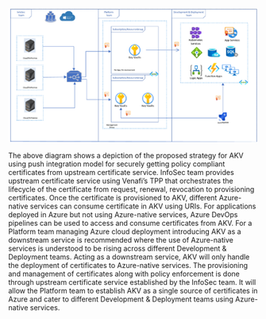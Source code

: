 ![Strategy for an Azure Key Vault using a push integration model](images/akv.png)

The above diagram shows a depiction of the proposed strategy for AKV using push integration model for securely getting policy compliant certificates from upstream certificate service. InfoSec team provides upstream certificate service using Venafi’s TPP that orchestrates the lifecycle of the certificate from request, renewal, revocation to provisioning certificates. Once the certificate is provisioned to AKV, different
Azure-native services can consume certificate in AKV using URIs. For applications deployed in Azure but not using Azure-native services, Azure DevOps pipelines can be used to access and consume certificates
from AKV.
For a Platform team managing Azure cloud deployment introducing AKV as a downstream service is recommended where the use of Azure-native services is understood to be rising across different Development & Deployment teams. Acting as a downstream service, AKV will only handle the deployment of certificates to Azure-native services. The provisioning and management of certificates along with policy enforcement is done through upstream certificate service established by the InfoSec team. It will allow the Platform team to establish AKV as a single source of certificates in Azure and cater to different Development & Deployment teams using Azure-native services.